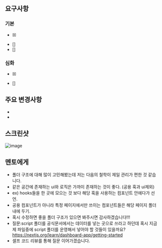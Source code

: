 ## 요구사항

### 기본

- [x]
- []
- []

### 심화

- [x]
- []

## 주요 변경사항

-
-

## 스크린샷

![image](이미지url)

## 멘토에게

- 폴더 구조에 대해 많이 고민해봤는데 저는 다음의 철학이 제일 관리가 편한 것 같습니다.
- 같은 공간에 존재하는 ui와 로직은 가까이 존재하는 것이 좋다. (공용 훅과 ui제외)
- ex) hooks들을 한 곳에 모으는 것 보다 해당 훅을 사용하는 컴포넌트 안에다가 선언. 
- 공용 컴포넌트가 아니라 특정 페이지에서만 쓰이는 컴포넌트들은 해당 페이지 폴더 내에 두기.
- 혹시 수정하면 좋을 폴더 구조가 있으면 봐주시면 감사하겠습니다!!!  
- 질문:script 폴더를 공식문서에서는 데이터를 넣는 곳으로 쓰라고 하던데 혹시 지금 제 파일중에 script 폴더를 운영해서 넣어야 할 것들이 있을까요? https://nextjs.org/learn/dashboard-app/getting-started
- 셀프 코드 리뷰를 통해 질문 이어가겠습니다.

